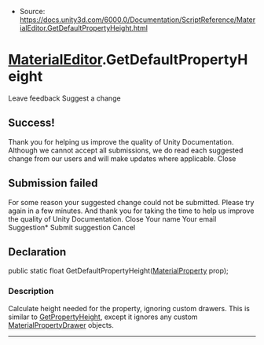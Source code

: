 * Source: https://docs.unity3d.com/6000.0/Documentation/ScriptReference/MaterialEditor.GetDefaultPropertyHeight.html

#  [MaterialEditor](https://docs.unity3d.com/6000.0/Documentation/ScriptReference/MaterialEditor.html).GetDefaultPropertyHeight
Leave feedback
Suggest a change
## Success!
Thank you for helping us improve the quality of Unity Documentation. Although we cannot accept all submissions, we do read each suggested change from our users and will make updates where applicable.
Close
## Submission failed
For some reason your suggested change could not be submitted. Please <a>try again</a> in a few minutes. And thank you for taking the time to help us improve the quality of Unity Documentation.
Close
Your name Your email Suggestion* Submit suggestion
Cancel
## Declaration
public static float GetDefaultPropertyHeight([MaterialProperty](https://docs.unity3d.com/6000.0/Documentation/ScriptReference/MaterialProperty.html) prop); 
### Description
Calculate height needed for the property, ignoring custom drawers.
This is similar to [GetPropertyHeight](https://docs.unity3d.com/6000.0/Documentation/ScriptReference/MaterialEditor.GetPropertyHeight.html), except it ignores any custom [MaterialPropertyDrawer](https://docs.unity3d.com/6000.0/Documentation/ScriptReference/MaterialPropertyDrawer.html) objects.
* * *
